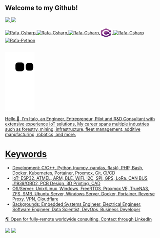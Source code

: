 ## Welcome to my Github!
 <div>
  <a href="https://github.com/italocjs">
  <img height="180em" src="https://github-readme-stats.vercel.app/api?username=italocjs&show_icons=true&theme=dracula&include_all_commits=true&count_private=true"/>
  <img height="180em" src="https://github-readme-stats.vercel.app/api/top-langs/?username=italocjs&layout=compact&langs_count=7&theme=dracula"/>
</div>
<div style="display: inline_block"><br>
  <img align="center" alt="Rafa-Csharp" height="30" width="40" src="https://cdn.jsdelivr.net/gh/devicons/devicon/icons/python/python-original.svg"> 
  <img align="center" alt="Rafa-Csharp" height="30" width="40" src="https://cdn.jsdelivr.net/gh/devicons/devicon/icons/c/c-line.svg">
  <img align="center" alt="Rafa-Csharp" height="30" width="40" src="https://cdn.jsdelivr.net/gh/devicons/devicon/icons/cplusplus/cplusplus-line.svg"> 
  <img align="center" alt="Rafa-Csharp" height="30" width="40" src="https://raw.githubusercontent.com/devicons/devicon/master/icons/csharp/csharp-original.svg"> 
  <img align="center" alt="Rafa-Csharp" height="30" width="40" src="https://cdn.jsdelivr.net/gh/devicons/devicon/icons/arduino/arduino-original.svg">  
  <img align="center" alt="Rafa-Python" height="30" width="40" src="https://cdn.jsdelivr.net/gh/devicons/devicon/icons/raspberrypi/raspberrypi-original.svg">
</div>

  ##
 
<div> 
 
 
  ![Snake animation](https://github.com/italocjs/italocjs/blob/output/github-contribution-grid-snake.svg)
 
</div>

Hello 👋, I'm Italo, an Engineer, Entrepreneur, Pilot and R&D Consultant with extensive experience IoT solutions, My career spans multiple industries such as forestry, mining, infrastructure, fleet management, additive manufacturing, robotics, and more.

# Keywords
- Development: C/C++, Python (numpy, pandas, flask), PHP, Bash, Docker, Kubernetes, Portainer, Proxmox, Git, CI/CD
- IoT: ESP32, ATMEL, ARM, BLE, WiFi, I2C, SPI, GPS, LoRa, CAN BUS J1939/OBD2, PCB Design, 3D Printing, CAD
- OS/Server: Unix/Linux, Windows, FreeRTOS, Proxmox VE, TrueNAS, ZFS, SMB, Ubuntu Server, Windows Server, Docker, Portainer, Reverse Proxy, VPN, Cloudflare
- Backgrounds: Embedded Systems Engineer, Electrical Engineer, Software Engineer, Data Scientist, DevOps, Business Developer

🌎 Open for fully-remote worldwide consulting. Contact through LinkedIn

 <a href="https://www.linkedin.com/in/italocjs" target="_blank"><img src="https://img.shields.io/badge/-LinkedIn-%230077B5?style=for-the-badge&logo=linkedin&logoColor=white" target="_blank"></a>   <a href="http://italocjs.github.io" target="_blank"><img src="https://img.shields.io/badge/Projects-blue?style=for-the-badge&logo=appveyor" target="_blank"></a> 
